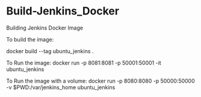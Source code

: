 # Build-Jenkins_Docker
Building Jenkins Docker Image

To build the image:

docker build --tag ubuntu_jenkins .

To Run the image:
docker run -p 8081:8081 -p 50001:50001 -it ubuntu_jenkins

To Run the image with a volume:
docker run -p 8080:8080 -p 50000:50000 -v $PWD:/var/jenkins_home ubuntu_jenkins
